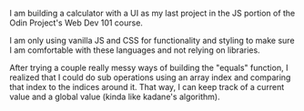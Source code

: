 I am building a calculator with a UI as my last project in the
JS portion of the Odin Project's Web Dev 101 course.

I am only using vanilla JS and CSS for functionality and styling to make sure
I am comfortable with these languages and not relying on libraries.


After trying a couple really messy ways of building the "equals" function,
I realized that I could do sub operations using an array index and comparing that
index to the indices around it. That way, I can keep track of a current value
and a global value (kinda like kadane's algorithm).
